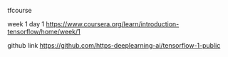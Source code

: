 tfcourse

week 1 day 1
https://www.coursera.org/learn/introduction-tensorflow/home/week/1

github link https://github.com/https-deeplearning-ai/tensorflow-1-public